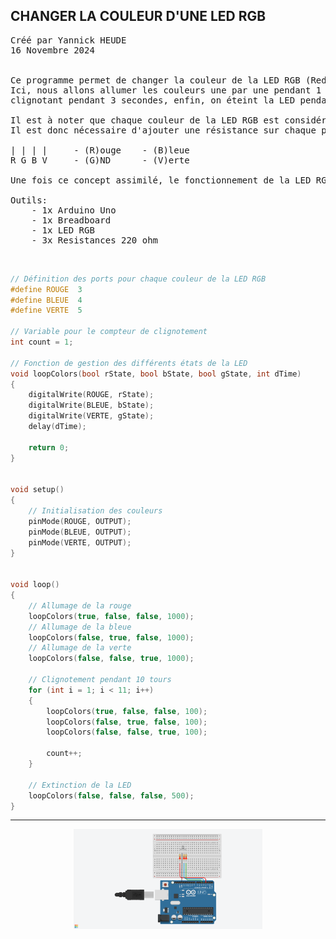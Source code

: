 ## CHANGER LA COULEUR D'UNE LED RGB

<pre>
Créé par Yannick HEUDE
16 Novembre 2024


Ce programme permet de changer la couleur de la LED RGB (Red, Green, Blue) en fonction de nos besoins.
Ici, nous allons allumer les couleurs une par une pendant 1 seconde, puis toutes en même temps en 
clignotant pendant 3 secondes, enfin, on éteint la LED pendant 1 seconde et la boucle repart.

Il est à noter que chaque couleur de la LED RGB est considérée comme une LED à part entière.
Il est donc nécessaire d'ajouter une résistance sur chaque patte gérant une couleur.

| | | |     - (R)ouge    - (B)leue
R G B V     - (G)ND      - (V)erte

Une fois ce concept assimilé, le fonctionnement de la LED RGB est identique aux LEDs classiques.

Outils:
    - 1x Arduino Uno
    - 1x Breadboard
    - 1x LED RGB
    - 3x Resistances 220 ohm
</pre>

<br>

```c
// Définition des ports pour chaque couleur de la LED RGB
#define ROUGE  3
#define BLEUE  4
#define VERTE  5

// Variable pour le compteur de clignotement
int count = 1;

// Fonction de gestion des différents états de la LED
void loopColors(bool rState, bool bState, bool gState, int dTime)
{
    digitalWrite(ROUGE, rState);
    digitalWrite(BLEUE, bState);
    digitalWrite(VERTE, gState);
    delay(dTime);

    return 0;
}


void setup()
{
    // Initialisation des couleurs
    pinMode(ROUGE, OUTPUT);  
    pinMode(BLEUE, OUTPUT);
    pinMode(VERTE, OUTPUT);
}


void loop()
{
    // Allumage de la rouge
    loopColors(true, false, false, 1000);
    // Allumage de la bleue
    loopColors(false, true, false, 1000);
    // Allumage de la verte
    loopColors(false, false, true, 1000);

    // Clignotement pendant 10 tours
    for (int i = 1; i < 11; i++)
    {
        loopColors(true, false, false, 100);
        loopColors(false, true, false, 100);
        loopColors(false, false, true, 100);

        count++;
    }
    
    // Extinction de la LED
    loopColors(false, false, false, 500);
}
```

---

<div align="center">
    <img
        src="https://github.com/AyckinnLisa/arduino/blob/main/pics/led_rgb.png"
        style="width:60%">
</div>

